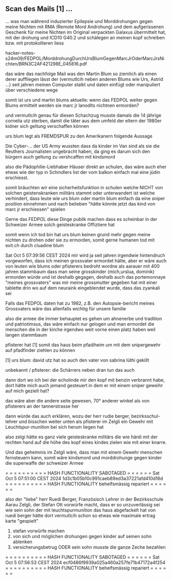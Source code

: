 ## Scan des Mails [1] ...

... was man während induzierter Epilepsie und Morddrohungen gegen meine Nichten mit RMA (Remote Mord Androhung) und dem aufgerissenen Geschenk für meine Nichten im Original verpackten Galaxus übermittelt hat, mit der drohung und ICD10 G40.2 und schälegen an meinen kopf schreiben bzw. mit protokollieren liess 


hacker-notes-s24m09/FEDPOL/MorddrohungDurchUrsBlumGegenMarcJrOderMarcJrsNichten/BRN3C2AF421298E_045816.pdf

das wäre das nachfolge Mail was den Martin Blum so ziemlich als einen derer auffliegen lässt der (vermutlcih neben anderen Blums wie Urs, Astrid ...) seit jahren meinen Computer stalkt und daten einfügt oder manipuliert über verschiedene wege

somit ist urs und martin blums aktuelle: wenn das FEDPOL weiter gegen Blums ermittelt werden sie marc jr lanodlts nichtnen ermorden?

und vermutlcih genau für diesen Schachzug musste damals die 14 jährige cornelia utz sterben, damit die täter aus dem umfeld der eltern der 1980er kidner sich geltung verschaffen können

urs blum legt als FREMDSPUR zu den Amerikanern folgende Aussage

Die Cyber-... der US Army wussten dass da kinder im Van sind als sie die Reuthers Journalisten ungebracht haben, da ging es darum sich den bürgern auch geltung zu vershcaffen mit kindsmord

also die Pädophilie-Liebhaber Häuser direkt an schulen, das wäre auch eher etwas wie der typ in Schindlers list der vom balkon einfach mal eine jüdin erschiesst.

somit bräuchten wir eine sicherheitsfunktion in schulen welche NICHT von solchen geistenskranken militärs stammt oder unterwandert ist welche verhindert, dass leute wie urs blum oder martin blum einfach da eine sniper position einnehmen und nach belieben "hätte könnte jetzt das kind von marc jr erschiessen" spielen

Gerne das FEDPOL diese Dinge publik machen dass es scheinbar in der Schweizer Armee solch geisteskranke Offiztiere hat

somit wenn ich tod bin hat urs blum keinen grund mehr gegen meine nichten zu drohen oder sie zu ermorden, somit gerne humanen tod mit exit.ch durch cluadine blum


Sat Oct  5 07:39:56 CEST 2024
mir wird ja seit jahren irgendwie hintendruch vorgeworfen, dass ich meinen grossvater ermordet hätte, aber er wäre auch von leuten wie blums oder pfisterers bedroht wordne als aarauer mit 400 jahren stammbaum dass man seine grosskinder (mich,urslua, dominik) ermorden würde und ist deshalb gegagen, deshalb auch das portemonnaye "meines grossvaters" was mir meine grossmutter gegeben hat mit einer tablette drin wo auf dem neuraink eingeblendet wurde, dass das zyankali sei

Falls das FEDPOL daten hat zu 1982, z.B. den Autopsie-bericht meines Grossvaters wäre das allenfalls wichtig für unsere familie

also die armee die immer behauptet es gehen um ahnenerbe und tradition und patriotimsus, das wäre einfach nur gelogen und man ermordet die menschen die in der kirche irgendwo weit vorne einen platz haben weil langen stammbaum

pfisterer hat [1] somit das haus beim pfadiheim um mit dem snipergewehr auf pfadfinder ziehlen zu können 

[1] urs blum: david utz hat so auch den vater von sabrina lüthi gekillt

unbekannt / pfisterer: die Schärrers neben dran tun das auch

dann dort wo ich bei der echolinde mir den kopf mit benzin verbrannt habe, dort hätte mich auch jemand gesteuert in dem er mit einem sniper geweihr auf mich gezielt hat?

das wäre aber die andere seite gewesen, 70° anderer winkel als von pfisterers an der tannerstrasse her

dann würde das auch erklären, wozu der herr rudie berger, bezirksschul-lehrer und bisschen weiter unten als pfisterer im Zelgli ein Gewehr mit Leuchtspur-munition bei sich herum liegen hat

also zelgi hätte es ganz viele geisteskranke militärs die wie härdi mit der rechten hand auf die höhe des kopf eines kindes zielen wie mit einer knarre.

Und das geheimnis im Zelgli wäre, dass man mit einem Gewehr menschen fernsteuern kann, somit wäre kindsmord und morddrohunge gegen kinder die superwaffe der schweizer Armee

= = = = = = = = = = HASH FUNCTIONALITY SABOTAGED = = = = = =
Sat Oct  5 07:51:00 CEST 2024
1d3c1b05b10c991caeb89ed3a37221afd410d16d
= = = = = = = = = = HASH FUNCTIONALITY behelfsmässig repariert = = = = = =

also der "liebe" herr Ruedi Berger, Französisch Lehrer in der Bezirksschule Aarau Zelgli, der Stefan Ott vorwürfe macht, dass er so unzuverlässig sei wie sein sohn der mit leuchtspurmunition das haus abgefackelt hat von ruedi berger hätte dort vermutlcih schon so etwas wie maximale ertrag karte "gespielt"

1. stefan vorwürfe machen
2. von sich und möglichen drohungen gegen kinder auf seinen sohn ablenken 
3. versicherungsbetrug ODER sein sohn musste die ganze Zeche bezahlen

= = = = = = = = = = HASH FUNCTIONALITY SABOTAGED = = = = = =
Sat Oct  5 07:56:53 CEST 2024
ecf0486f9939a025a460a257fe71b47172a4f254
= = = = = = = = = = HASH FUNCTIONALITY behelfsmässig repariert = = = = = =

